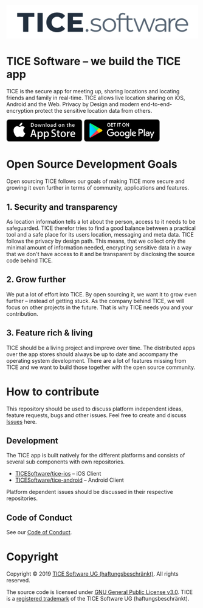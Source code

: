 ![TICE](Material/TICE.software.svg)

# TICE Software – we build the TICE app

TICE is the secure app for meeting up, sharing locations and locating friends and family in real-time. TICE allows live location sharing on iOS, Android and the Web. Privacy by Design and modern end-to-end-encryption protect the sensitive location data from others.

<a href="https://apps.apple.com/us/app/tice-secure-location-sharing/id1494324936" target="_blank"><img src="Material/Download_on_the_App_Store_Badge.svg" width="200" alt="Download TICE from the App Store"></a>
<a href="https://play.google.com/store/apps/details?id=app.tice.TICE.production" target="_blank"><img src="Material/Google_Play_Store_badge_EN.svg" width="200" alt="Download TICE from Google Play"></a>

# Open Source Development Goals

Open sourcing TICE follows our goals of making TICE more secure and growing it even further in terms of community, applications and features.

## 1. Security and transparency

As location information tells a lot about the person, access to it needs to be safeguarded. TICE therefor tries to find a good balance between a practical tool and a safe place for its users location, messaging and meta data. TICE follows the privacy by design path. This means, that we collect only the minimal amount of information needed, encrypting sensitive data in a way that we don't have access to it and be transparent by disclosing the source code behind TICE.

## 2. Grow further

We put a lot of effort into TICE. By open sourcing it, we want it to grow even further – instead of getting stuck. As the company behind TICE, we will focus on other projects in the future. That is why TICE needs you and your contribution.

## 3. Feature rich & living

TICE should be a living project and improve over time. The distributed apps over the app stores should always be up to date and accompany the operating system development. There are a lot of features missing from TICE and we want to build those together with the open source community.

# How to contribute

This repository should be used to discuss platform independent ideas, feature requests, bugs and other issues. Feel free to create and discuss [Issues](https://github.com/TICESoftware/about/issues) here.

## Development

The TICE app is built natively for the different platforms and consists of several sub components with own repositories.

- [TICESoftware/tice-ios](https://github.com/TICESoftware/tice-ios) – iOS Client
- [TICESoftware/tice-android](https://github.com/TICESoftware/tice-android) – Android Client

Platform dependent issues should be discussed in their respective repositories.

## Code of Conduct

See our [Code of Conduct](CODE_OF_CONDUCT.md).

# Copyright

Copyright © 2019 [TICE Software UG (haftungsbeschränkt)](https://tice.software). All rights reserved.

The source code is licensed under [GNU General Public License v3.0](LICENSE). TICE is a [registered trademark](https://euipo.europa.eu/eSearch/#details/trademarks/018132140) of the TICE Software UG (haftungsbeschränkt).